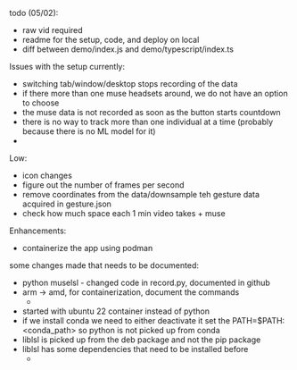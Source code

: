 todo (05/02):
- raw vid required
- readme for the setup, code, and deploy on local 
- diff between demo/index.js and demo/typescript/index.ts

Issues with the setup currently:
- switching tab/window/desktop stops recording of the data 
- if there more than one muse headsets around, we do not have an option to choose
- the muse data is not recorded as soon as the button starts countdown
- there is no way to track more than one individual at a time (probably because there is no ML model for it)
- 

Low:
- icon changes
- figure out the number of frames per second
- remove coordinates from the data/downsample teh gesture data acquired in gesture.json
- check how much space each 1 min video takes + muse 


Enhancements:
- containerize the app using podman 



some changes made that needs to be documented:
- python muselsl - changed code in record.py, documented in github
- arm -> amd, for containerization, document the commands
  - <document it here>
- started with ubuntu 22 container instead of python
- if we install conda we need to either deactivate it set the PATH=$PATH:<conda_path> so python is not picked up from conda
- liblsl is picked up from the deb package and not the pip package
- liblsl has some dependencies that need to be installed before
  - <document it here>